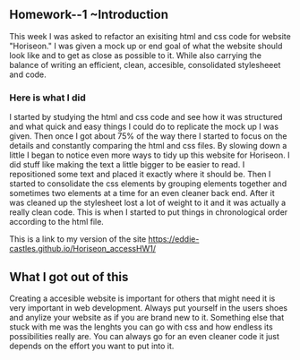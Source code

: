 ## Homework--1 ~Introduction

This week I was asked to refactor an exisiting html and css code for website "Horiseon." I was given a mock up or end goal of what the website should look like and to get as close as possible to it. While also carrying the balance of writing an efficient, clean, accesible, consolidated stylesheeet and code. 

### Here is what I did 

I started by studying the html and css code and see how it was structured and what quick and easy things I could do to replicate the mock up I was given. Then once I got about 75% of the way there I started to focus on the details and constantly comparing the html and css files. By slowing down a little I began to notice even more ways to tidy up this website for Horiseon. I did stuff like making the text a little bigger to be easier to read. I repositioned some text and placed it exactly where it should be. Then I started to consolidate the css elements by grouping elements together and sometimes two elements at a time for an even cleaner back end. After it was cleaned up the stylesheet lost a lot of weight to it and it was actually a really clean code. This is when I started to put things in chronological order according to the html file. 

This is a link to my version of the site https://eddie-castles.github.io/Horiseon_accessHW1/

## What I got out of this

Creating a accesible website is important for others that might need it is very important in web development. Always put yourself in the users shoes and anylize your website as if you are brand new to it. Something else that stuck with me was the lenghts you can go with css and how endless its possibilities really are. You can always go for an even cleaner code it just depends on the effort you want to put into it. 

